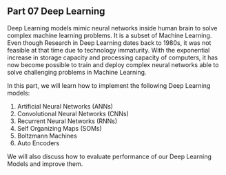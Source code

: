 ## Part 07 Deep Learning

Deep Learning models mimic neural networks inside human brain to solve complex machine learning
problems. It is a subset of Machine Learning. Even though Research in Deep Learning dates back to
1980s, it was not feasible at that time due to technology immaturity. With the exponential increase
in storage capacity and processing capacity of computers, it has now become possible to train and
deploy complex neural networks able to solve challenging problems in Machine Learning.

In this part, we will learn how to implement the following Deep Learning models:

1. Artificial Neural Networks (ANNs)
2. Convolutional Neural Networks (CNNs)
3. Recurrent Neural Networks (RNNs)
4. Self Organizing Maps (SOMs)
5. Boltzmann Machines
6. Auto Encoders

We will also discuss how to evaluate performance of our Deep Learning Models and improve them.

